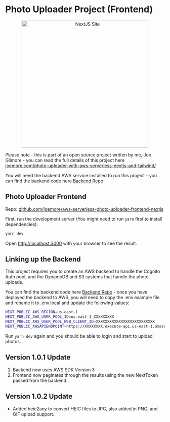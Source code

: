 # Photo Uploader Project (Frontend)

<p align="center">
  <img src="https://cdn.3dnames.co/uploads/joemore.com/blogs/photo-uploader/photo-uploader-with-screenshot-3-md.webp" width="400" title="NextJS Site">
</p>

Please note - this is part of an open source project written by me, Joe Gilmore - you can read the full details of this project here
[joemore.com/photo-uploader-with-aws-serverless-nextjs-and-tailwind/](https://www.joemore.com/photo-uploader-with-aws-serverless-nextjs-and-tailwind/)

You will need the backend AWS service installed to run this project - you can find the backend code here
[Backend Repo](https://github.com/joemore/aws-serverless-photo-uploader)

## Photo Uploader Frontend

Repo: [github.com/joemore/aws-serverless-photo-uploader-frontend-nextjs](https://github.com/joemore/aws-serverless-photo-uploader-frontend-nextjs)

First, run the development server (You might need to run `yarn` first to install dependencies):

```bash
yarn dev
```

Open [http://localhost:3000](http://localhost:3000) with your browser to see the result.

## Linking up the Backend

This project requires you to create an AWS backend to handle the Cognito Auth pool, and the DynamoDB and S3 systems that handle the photo uploads.

You can find the backend code here [Backend Repo](https://github.com/joemore/aws-serverless-photo-uploader) - once you have deployed the backend to AWS, you will need to copy the .env.example file and rename it to .env.local and
update the following values:

```bash
NEXT_PUBLIC_AWS_REGION=us-east-1
NEXT_PUBLIC_AWS_USER_POOL_ID=us-east-1_XXXXXXXXX
NEXT_PUBLIC_AWS_USER_POOL_WEB_CLIENT_ID=XXXXXXXXXXXXXXXXXXXXXXXXXX
NEXT_PUBLIC_AWSAPIENDPOINT=https://XXXXXXXX.execute-api.us-east-1.amazonaws.com/dev
```

Run `yarn dev` again and you should be able to login and start to upload photos.

## Version 1.0.1 Update

1. Backend now uses AWS SDK Version 3
2. Frontend now paginates through the results using the new NextToken passed from the backend.

## Version 1.0.2 Update

- Added heic2any to convert HEIC files to JPG, also added in PNG, and GIF upload support.

